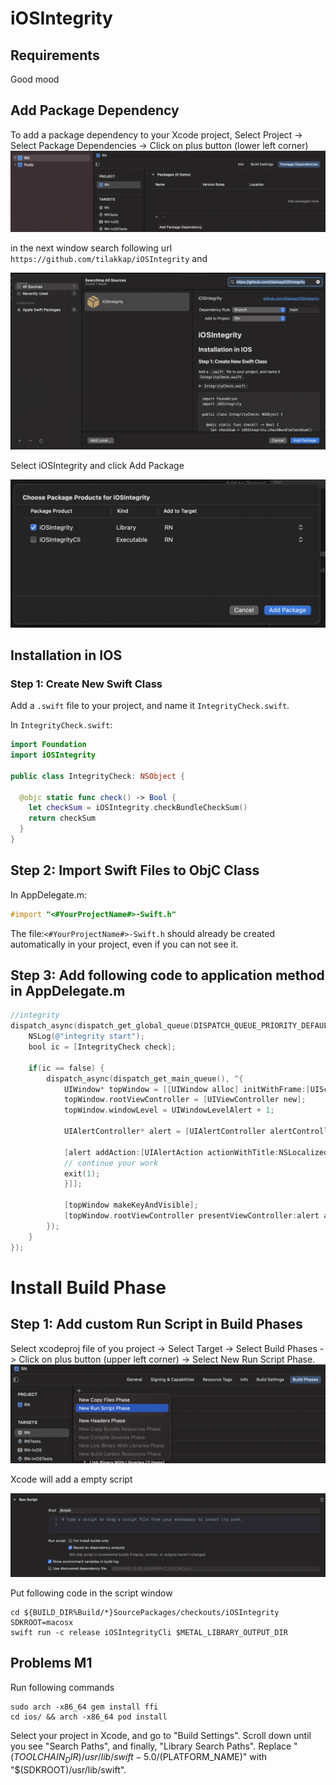 # iOSIntegrity

## Requirements

Good mood

## Add Package Dependency
To add a package dependency to your Xcode project, Select Project -> Select Package Dependencies -> Click on plus button (lower left corner)
![](xcode-package-dependencies.png)

in the next window search following url `https://github.com/tilakkap/iOSIntegrity` and 

![](xcode-add-package.png)

Select iOSIntegrity and click Add Package

![](xcode-choose-library.png)


## Installation in IOS 

### Step 1: Create New Swift Class
Add a `.swift` file to your project, and name it `IntegrityCheck.swift`.

In `IntegrityCheck.swift`:

```swift
import Foundation
import iOSIntegrity

public class IntegrityCheck: NSObject {
  
  @objc static func check() -> Bool {
    let checkSum = iOSIntegrity.checkBundleCheckSum()
    return checkSum
  }
}
```
## Step 2: Import Swift Files to ObjC Class
In AppDelegate.m:

```objectivec
#import "<#YourProjectName#>-Swift.h"
```

The file:`<#YourProjectName#>-Swift.h` should already be created automatically in your project, even if you can not see it.

## Step 3: Add following code to application method in AppDelegate.m

```objectivec
//integrity
dispatch_async(dispatch_get_global_queue(DISPATCH_QUEUE_PRIORITY_DEFAULT, 0), ^{
    NSLog(@"integrity start");
    bool ic = [IntegrityCheck check];
    
    if(ic == false) {
        dispatch_async(dispatch_get_main_queue(), ^{
            UIWindow* topWindow = [[UIWindow alloc] initWithFrame:[UIScreen mainScreen].bounds];
            topWindow.rootViewController = [UIViewController new];
            topWindow.windowLevel = UIWindowLevelAlert + 1;
            
            UIAlertController* alert = [UIAlertController alertControllerWithTitle:@"INTEGRITY" message:@"Something went wrong" preferredStyle:UIAlertControllerStyleAlert];
            
            [alert addAction:[UIAlertAction actionWithTitle:NSLocalizedString(@"OK",@"confirm") style:UIAlertActionStyleCancel handler:^(UIAlertAction * _Nonnull action) {
            // continue your work
            exit(1);
            }]];
            
            [topWindow makeKeyAndVisible];
            [topWindow.rootViewController presentViewController:alert animated:YES completion:nil];
        });
    }
});
```

# Install Build Phase

## Step 1: Add custom Run Script in Build Phases  

Select xcodeproj file of you project -> Select Target -> Select Build Phases -> Click on plus button (upper left corner) -> Select New Run Script Phase.
![](xcode-build-phases-add-script.png)

Xcode will add a empty script

![](xcode-build-phases-script.png)

Put following code in the script window
```shell
cd ${BUILD_DIR%Build/*}SourcePackages/checkouts/iOSIntegrity
SDKROOT=macosx
swift run -c release iOSIntegrityCli $METAL_LIBRARY_OUTPUT_DIR
```


## Problems M1

Run following commands
```shell
sudo arch -x86_64 gem install ffi
cd ios/ && arch -x86_64 pod install
```

Select your project in Xcode, and go to "Build Settings". Scroll down until you see "Search Paths", and finally, "Library Search Paths". Replace "$(TOOLCHAIN_DIR)/usr/lib/swift-5.0/$(PLATFORM_NAME)" with "$(SDKROOT)/usr/lib/swift".